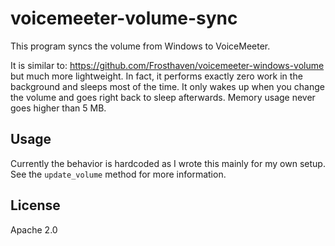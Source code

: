 # voicemeeter-volume-sync

This program syncs the volume from Windows to VoiceMeeter.

It is similar to: https://github.com/Frosthaven/voicemeeter-windows-volume but much more lightweight.
In fact, it performs exactly zero work in the background and sleeps most of the time.
It only wakes up when you change the volume and goes right back to sleep afterwards. Memory usage never goes higher than 5 MB.

## Usage

Currently the behavior is hardcoded as I wrote this mainly for my own setup.
See the `update_volume` method for more information.

## License
Apache 2.0